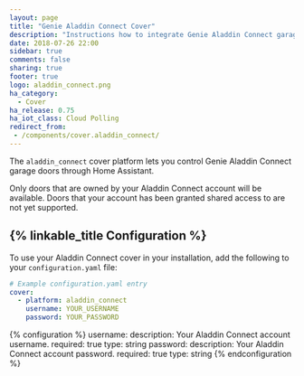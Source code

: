 ```yaml
---
layout: page
title: "Genie Aladdin Connect Cover"
description: "Instructions how to integrate Genie Aladdin Connect garage door covers into Home Assistant."
date: 2018-07-26 22:00
sidebar: true
comments: false
sharing: true
footer: true
logo: aladdin_connect.png
ha_category:
  - Cover
ha_release: 0.75
ha_iot_class: Cloud Polling
redirect_from:
 - /components/cover.aladdin_connect/
---
```


The `aladdin_connect` cover platform lets you control Genie Aladdin Connect garage doors through Home Assistant.

<p class='note'>
Only doors that are owned by your Aladdin Connect account will be available. Doors that your account has been granted shared access to are not yet supported.
</p>

## {% linkable_title Configuration %}

To use your Aladdin Connect cover in your installation, add the following to your `configuration.yaml` file:

```yaml
# Example configuration.yaml entry
cover:
  - platform: aladdin_connect
    username: YOUR_USERNAME
    password: YOUR_PASSWORD
```

{% configuration %}
username:
  description: Your Aladdin Connect account username.
  required: true
  type: string
password:
  description: Your Aladdin Connect account password.
  required: true
  type: string
{% endconfiguration %}
